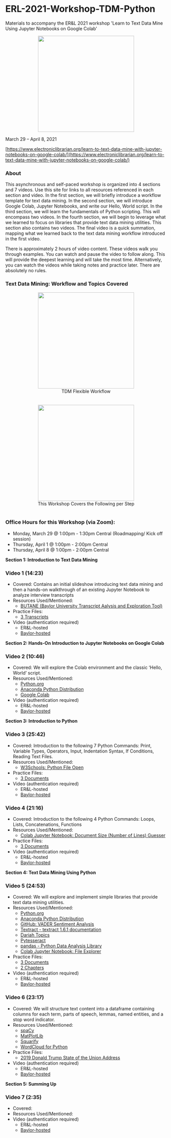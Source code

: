 # ERL-2021-Workshop-TDM-Python
Materials to accompany the ER&amp;L 2021 workshop 'Learn to Text Data Mine Using Jupyter Notebooks on Google Colab'

<center><img src="https://www.electroniclibrarian.org/wp-content/uploads/2021/01/Jupyter.png" width=300></center>

March 29 – April 8, 2021

[https://www.electroniclibrarian.org/learn-to-text-data-mine-with-jupyter-notebooks-on-google-colab/](https://www.electroniclibrarian.org/learn-to-text-data-mine-with-jupyter-notebooks-on-google-colab/)

### About

This asynchronous and self-paced workshop is organized into 4 sections and 7 videos. Use this site for links to all resources referenced in each section and video. In the first section, we will briefly introduce a workflow template for text data mining. In the second section, we will introduce Google Colab, Jupyter Notebooks, and write our Hello, World script. In the third section, we will learn the fundamentals of Python scripting. This will encompass two videos. In the fourth section, we will begin to leverage what we learned to focus on libraries that provide text data mining utilities. This section also contains two videos. The final video is a quick summation, mapping what we learned back to the text data mining workflow introduced in the first video.

There is approximately 2 hours of video content. These videos walk you through examples. You can watch and pause the video to follow along. This will provide the deepest learning and will take the most time. Alternatively, you can watch the videos while taking notes and practice later. There are absolutely no rules.

### Text Data Mining: Workflow and Topics Covered

<center><a href="https://josh-been.github.io/ERL-2021-Workshop-TDM-Python/Images/tdm-workflow.png" target="_new"><img src="https://josh-been.github.io/ERL-2021-Workshop-TDM-Python/Images/tdm-workflow.png" width=300></a><br>TDM Flexible Workflow</center>
<br><br>
<center><a href="https://josh-been.github.io/ERL-2021-Workshop-TDM-Python/Images/tdm-covered.png" target="_new"><img src="https://josh-been.github.io/ERL-2021-Workshop-TDM-Python/Images/tdm-covered.png" width=300></a><br>This Workshop Covers the Following per Step</center><br>

### Office Hours for this Workshop (via Zoom):
 - Monday, March 29 @ 1:00pm - 1:30pm Central (Roadmapping/ Kick off session)
 - Thursday, April 1 @ 1:00pm - 2:00pm Central
 - Thursday, April 8 @ 1:00pm - 2:00pm Central 

**Section 1: Introduction to Text Data Mining**

### Video 1 (14:23)
 - Covered: Contains an initial slideshow introducing text data mining and then a hands-on walkthrough of an existing Jupyter Notebook to analyze interview transcripts
 - Resources Used/Mentioned:
    - [BUTANE (Baylor University Transcript Aalysis and Exploration Tool)](https://colab.research.google.com/drive/1zC7Kb6MaR3o2up-GdlNuNChj2e-jp3VR?usp=sharing)
 - Practice Files:
    - [3 Transcripts](https://josh-been.github.io/ERL-2021-Workshop-TDM-Python/Practice%20Content/transcripts.zip)
 - Video (authentication required)
    - ER&L-hosted
    - [Baylor-hosted](https://mediaspace.baylor.edu/media/ER%26ampBL+TDM+Video+1.mp4/1_pgweyren)

**Section 2: Hands-On Introduction to Jupyter Notebooks on Google Colab**

### Video 2 (10:46)
 - Covered: We will explore the Colab environment and the classic ‘Hello, World’ script.
 - Resources Used/Mentioned:
    - [Python.org](https://www.python.org)
    - [Anaconda Python Distribution](https://www.anaconda.com/products/individual)
    - [Google Colab](https://colab.research.google.com/)
 - Video (authentication required)
    - ER&L-hosted
    - [Baylor-hosted](https://mediaspace.baylor.edu/media/ER%26ampBL+TDM+Video+2.mp4/1_a1a249lc)

**Section 3: Introduction to Python**

### Video 3 (25:42)
 - Covered: Introduction to the following 7 Python Commands: Print, Variable Types, Operators, Input, Indentation Syntax, If Conditions, Reading Text Files.
 - Resources Used/Mentioned:
    - [W3Schools: Python File Open](https://www.w3schools.com/python/python_file_open.asp)
 - Practice Files:
    - [3 Documents](https://josh-been.github.io/ERL-2021-Workshop-TDM-Python/Practice%20Content/documents.zip)
 - Video (authentication required)
    - ER&L-hosted
    - [Baylor-hosted](https://mediaspace.baylor.edu/media/ER%26ampBL+TDM+Video+3.mp4/1_k1dco46f)

### Video 4 (21:16)
 - Covered: Introduction to the following 4 Python Commands: Loops, Lists, Concatenations, Functions
 - Resources Used/Mentioned:
    - [Colab Jupyter Notebook: Document Size (Number of Lines) Guesser](https://colab.research.google.com/drive/1qHCNytNeWDQ5v2uN77vovLwGb3Dk34er?usp=sharing)
 - Practice Files:
    - [3 Documents](https://josh-been.github.io/ERL-2021-Workshop-TDM-Python/Practice%20Content/documents.zip)
 - Video (authentication required)
    - ER&L-hosted
    - [Baylor-hosted](https://mediaspace.baylor.edu/media/ER%26ampBL+TDM+Video+4.mp4/1_vm2mjsad)

**Section 4: Text Data Mining Using Python**

### Video 5 (24:53)
 - Covered: We will explore and implement simple libraries that provide text data mining utilities.
 - Resources Used/Mentioned:
    - [Python.org](https://www.python.org)
    - [Anaconda Python Distribution](https://www.anaconda.com/products/individual)
    - [GitHub: VADER Sentiment Analysis](https://github.com/cjhutto/vaderSentiment)
    - [Textract - textract 1.6.1 documentation](https://textract.readthedocs.io/en/stable/)
    - [Dariah Topics](https://pypi.org/project/dariah/)
    - [Pytesseract](https://pypi.org/project/pytesseract/)
    - [pandas - Python Data Analysis Library](https://pandas.pydata.org/)
    - [Colab Jupyter Notebook: File Explorer](https://colab.research.google.com/drive/1me8xekW1kBRkx1cKx2vdE_EBftNh8bLJ?usp=sharing)
 - Practice Files:
    - [3 Documents](https://josh-been.github.io/ERL-2021-Workshop-TDM-Python/Practice%20Content/documents.zip)
    - [2 Chapters](https://josh-been.github.io/ERL-2021-Workshop-TDM-Python/Practice%20Content/chapters.zip)
 - Video (authentication required)
    - ER&L-hosted
    - [Baylor-hosted](https://mediaspace.baylor.edu/media/ER%26ampBL+TDM+Video+5.mp4/1_0myj075s)

### Video 6 (23:17)
 - Covered: We will structure text content into a dataframe containing columns for each term, parts of speech, lemmas, named entities, and a stop word indicator.
 - Resources Used/Mentioned:
    - [spaCy](https://spacy.io/)
    - [MatPlotLib](https://matplotlib.org/)
    - [Squarify](https://github.com/laserson/squarify)
    - [WordCloud for Python](https://amueller.github.io/word_cloud/)
 - Practice Files:
    - [2019 Donald Trump State of the Union Address](https://josh-been.github.io/ERL-2021-Workshop-TDM-Python/Practice%20Content/trump2019sotu.txt)
 - Video (authentication required)
    - ER&L-hosted
    - [Baylor-hosted](https://mediaspace.baylor.edu/media/ER%26ampBL+TDM+Video+6.mp4/1_lsh4lbyk)

**Section 5: Summing Up**

### Video 7 (2:35)
 - Covered: 
 - Resources Used/Mentioned:
 - Video (authentication required)
    - ER&L-hosted
    - [Baylor-hosted](https://mediaspace.baylor.edu/media/ER%26ampBL+TDM+Video+7.mp4/1_uydse04t)
